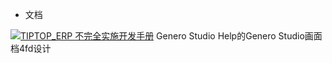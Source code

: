 - 文档

[![](https://img.shields.io/badge/TIPTOP_ERP-不完全实施开发手册-green.svg "TIPTOP_ERP 不完全实施开发手册")](https://pan.baidu.com/s/1Ol-QArnQodbqhXdlFfktAQ)
Genero Studio Help的Genero Studio画面档4fd设计